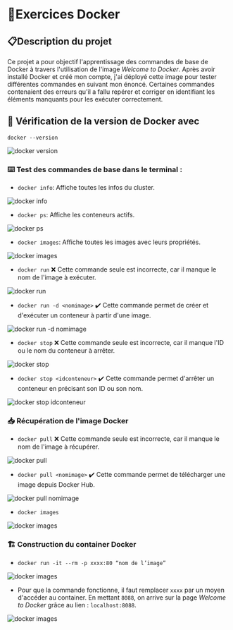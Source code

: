 <!-- Titre -->
# 🐋Exercices Docker

<!-- Introduction -->
## 📋Description du projet
Ce projet a pour objectif l'apprentissage des commandes de base de Docker à travers l'utilisation de l'image _Welcome to Docker_. Après avoir installé Docker et créé mon compte, j'ai déployé cette image pour tester différentes commandes en suivant mon énoncé. Certaines commandes contenaient des erreurs qu'il a fallu repérer et corriger en identifiant les éléments manquants pour les exécuter correctement.

<!-- Exercices -->
## 🔄️ Vérification de la version de Docker avec  
```docker --version``` 

![docker version](images/1.docker_version.png)

### ⌨️ Test des commandes de base dans le terminal :
* ```docker info```: Affiche toutes les infos du cluster.

![docker info](images/2.docker_info.png)

* ```docker ps```: Affiche les conteneurs actifs.

![docker ps](images/3.docker_ps.png)

* ```docker images```: Affiche toutes les images avec leurs propriétés.

![docker images](images/4.docker_images.png)

* ```docker run``` ❌ Cette commande seule est incorrecte, car il manque le nom de l'image à exécuter.

![docker run](images/5.docker_run_erreur.png)

* ```docker run -d <nomimage>``` ✔️ Cette commande permet de créer et d'exécuter un conteneur à partir d'une image.

![docker run -d nomimage](images/6.docker_run.png)

* ```docker stop``` ❌ Cette commande seule est incorrecte, car il manque l'ID ou le nom du conteneur à arrêter.

![docker stop](images/7.docker_stop_erreur.png)

* ```docker stop <idconteneur>``` ✔️ Cette commande permet d'arrêter un conteneur en précisant son ID ou son nom.

![docker stop idconteneur](images/8.docker_stop.png)

### 📥 Récupération de l'image Docker

* ```docker pull``` ❌ Cette commande seule est incorrecte, car il manque le nom de l'image à récupérer.

![docker pull](images/9.docker_pull_erreur.png)

* ```docker pull <nomimage>``` ✔️ Cette commande permet de télécharger une image depuis Docker Hub.

![docker pull nomimage](images/10.docker_pull.png)

* ```docker images```

![docker images](images/11.docker_images.png)

### 🏗️ Construction du container Docker

* ```docker run -it --rm -p xxxx:80 “nom de l’image”```

![docker images](images/12.construction_container.png)

* Pour que la commande fonctionne, il faut remplacer ```xxxx``` par un moyen d'accéder au container. En mettant ```8088```, on arrive sur la page _Welcome to Docker_ grâce au lien : ```localhost:8088```.

![docker images](images/13.welcome_to_docker.png)